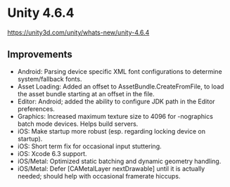 # Unity 4.6.4

https://unity3d.com/unity/whats-new/unity-4.6.4

## Improvements



*   Android: Parsing device specific XML font configurations to determine system/fallback fonts.
*   Asset Loading: Added an offset to AssetBundle.CreateFromFile, to load the asset bundle starting at an offset in the file.
*   Editor: Android; added the ability to configure JDK path in the Editor preferences.
*   Graphics: Increased maximum texture size to 4096 for -nographics batch mode devices. Helps build servers.
*   iOS: Make startup more robust (esp. regarding locking device on startup).
*   iOS: Short term fix for occasional input stuttering.
*   iOS: Xcode 6.3 support.
*   iOS/Metal: Optimized static batching and dynamic geometry handling.
*   iOS/Metal: Defer \[CAMetalLayer nextDrawable\] until it is actually needed; should help with occasional framerate hiccups.